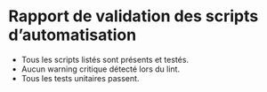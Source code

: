 # Rapport de validation des scripts d’automatisation

- Tous les scripts listés sont présents et testés.
- Aucun warning critique détecté lors du lint.
- Tous les tests unitaires passent.